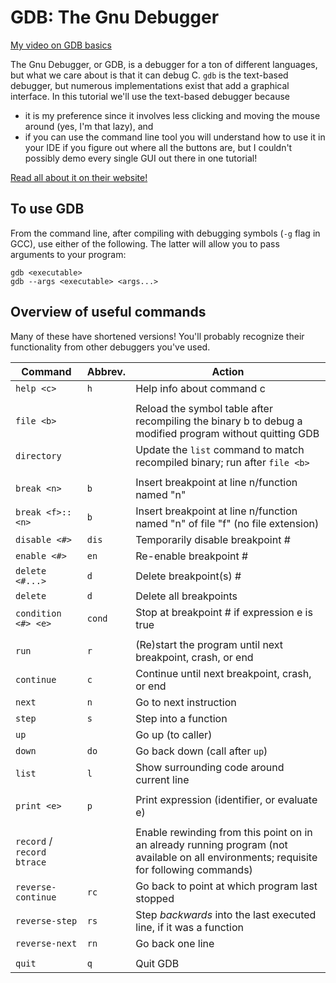 # GDB: The Gnu Debugger

[My video on GDB basics](https://youtu.be/KIRICtLtbPw)

The Gnu Debugger, or GDB, is a debugger for a ton of different languages, but what we care about is that it can debug C. `gdb` is the text-based debugger, but numerous implementations exist that add a graphical interface. In this tutorial we'll use the text-based debugger because

- it is my preference since it involves less clicking and moving the mouse around (yes, I'm that lazy), and
- if you can use the command line tool you will understand how to use it in your IDE if you figure out where all the buttons are, but I couldn't possibly demo every single GUI out there in one tutorial!

[Read all about it on their website!](https://www.sourceware.org/gdb/)

## To use GDB

From the command line, after compiling with debugging symbols (`-g` flag in GCC), use either of the following. The latter will allow you to pass arguments to your program:

```
gdb <executable>
gdb --args <executable> <args...>
```

## Overview of useful commands

Many of these have shortened versions! You'll probably recognize their functionality from other debuggers you've used.

| Command | Abbrev. | Action
|-|-|-|
| `help <c>` | `h` | Help info about command c |
| | | |
| `file <b>` | | Reload the symbol table after recompiling the binary b to debug a modified program without quitting GDB |
| `directory` | | Update the `list` command to match recompiled binary; run after `file <b>` |
| | | |
| `break <n>` | `b` | Insert breakpoint at line n/function named "n" |
| `break <f>::<n>` | `b` | Insert breakpoint at line n/function named "n" of file "f" (no file extension) |
| `disable <#>` | `dis` | Temporarily disable breakpoint # |
| `enable <#>` | `en` | Re-enable breakpoint # |
| `delete <#...>` | `d` | Delete breakpoint(s) # |
| `delete` | `d` | Delete all breakpoints |
| `condition <#> <e>` | `cond` | Stop at breakpoint # if expression e is true |
| | | |
| `run` | `r` | (Re)start the program until next breakpoint, crash, or end |
| `continue` | `c` | Continue until next breakpoint, crash, or end |
| `next` | `n` | Go to next instruction |
| `step` | `s` | Step into a function |
| `up` | | Go up (to caller) |
| `down` | `do` | Go back down (call after `up`) |
| `list` | `l` | Show surrounding code around current line |
| | | |
| `print <e>` | `p` | Print expression (identifier, or evaluate e) |
| | | |
| `record` / `record btrace` | | Enable rewinding from this point on in an already running program (not available on all environments; requisite for following commands) |
| `reverse-continue` | `rc` | Go back to point at which program last stopped |
| `reverse-step` | `rs` | Step *backwards* into the last executed line, if it was a function |
| `reverse-next` | `rn` | Go back one line |
| | | |
| `quit` | `q` | Quit GDB |
